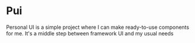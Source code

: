# Pui

Personal UI is a simple project where I can make ready-to-use components for me.
It's a middle step between framework UI and my usual needs